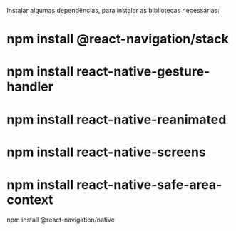 Instalar algumas dependências, para instalar as bibliotecas necessárias:

#
# npm install @react-navigation/stack
# npm install react-native-gesture-handler
# npm install react-native-reanimated
# npm install react-native-screens
# npm install react-native-safe-area-context
<p>npm install @react-navigation/native</p>
